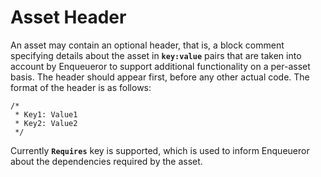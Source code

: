 # Asset Header

An asset may contain an optional header, that is, a block comment specifying details about the asset in **`key:value`** pairs that are taken into account by Enqueueror to support additional functionality on a per-asset basis. The header should appear first, before any other actual code. The format of the header is as follows:

```
/*
 * Key1: Value1
 * Key2: Value2
 */
```

Currently **`Requires`** key is supported, which is used to inform Enqueueror about the dependencies required by the asset.
